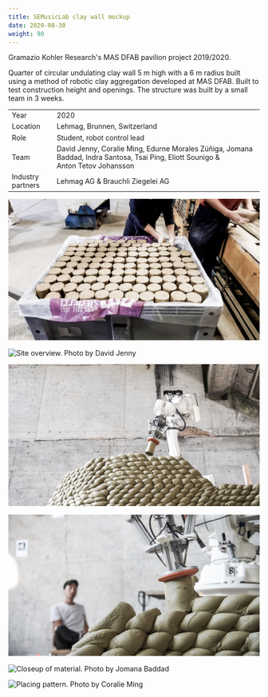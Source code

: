 ```yaml
---
title: SEMusicLab clay wall mockup
date: 2020-08-30
weight: 90
---
```


Gramazio Kohler Research's MAS DFAB pavilion project 2019/2020.

Quarter of circular undulating clay wall 5 m high with a 6 m radius built using
a method of robotic clay aggregation developed at MAS DFAB. Built to test
construction height and openings. The structure was built by a small team in
3 weeks.

<!-- excerptEnd -->

|                   |                                                                                                                                   |
| ----------------- | --------------------------------------------------------------------------------------------------------------------------------- |
| Year              | 2020                                                                                                                              |
| Location          | Lehmag, Brunnen, Switzerland                                                                                                      |
| Role              | Student, robot control lead                                                                                                       |
| Team              | David Jenny, Coralie Ming, Edurne Morales Zúñiga, Jomana Baddad, Indra Santosa, Tsai Ping, Eliott Sounigo & Anton Tetov Johansson |
| Industry partners | Lehmag AG & Brauchli Ziegelei AG                                                                                                  |

![Loading of material at Brauchli Ziegelei. Photo by Jomana Baddad](./loading_jb.jpg)

![Site overview. Photo by David Jenny](./site_dj.jpg)

![Placing. Photo by Indra Santosa](./placing_is.jpg)

![Placing closeup. Ping-Hsun Tsai in background. Photo by Indra Santosa](./tsai_is.jpg)

![Closeup of material. Photo by Jomana Baddad](./closeup_jb.jpg)

![Placing pattern. Photo by Coralie Ming](./pattern_cm.jpg)
